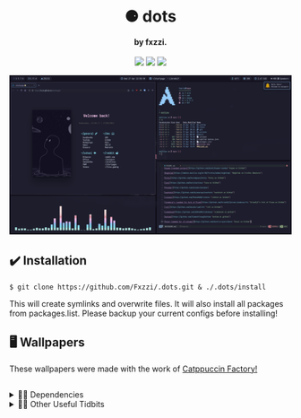 <h1 align="center">⚈ dots</h1>
<h4 align="center">by fxzzi.</h4>

<p align="center">
    <a href="https://github.com/fxzzi/.dots/stargazers"><img src="https://img.shields.io/github/stars/fxzzi/.dots?colorA=1E1E2E&colorB=96CDFB&style=for-the-badge&logo=starship"></a>
    <a href="https://github.com/fxzzi/.dots/network/members"><img src="https://img.shields.io/github/forks/fxzzi/.dots?colorA=1E1E2E&colorB=96CDFB&style=for-the-badge&logo=github"></a>
    <a href="https://github.com/fxzzi/.dots/network/members"><img src="https://img.shields.io/badge/Works%20on%20my%20Machine-Works%20On%20My%20Machine?colorA=1E1E2E&colorB=96CDFB&style=for-the-badge&logo=egghead"></a>
</p>
<p align="center">
  <img src="preview.png" alt="Preview" width="1080"/>
</p>

## ✔️ Installation

```
$ git clone https://github.com/Fxzzi/.dots.git & ./.dots/install
```
This will create symlinks and overwrite files. It will also install all packages from packages.list. Please backup your current configs before installing!

## 🖥️ Wallpapers
These wallpapers were made with the work of [Catppuccin Factory!](https://github.com/FaarisAnsari/catppuccin-factory "catFactory on GitHub")

## 

<details>
  <summary>👨‍💻 Dependencies</summary>
  
[bspwm (rounded corners)](https://github.com/phuhl/bspwm-rounded "bspwm on GitHub")

[NightTab](https://addons.mozilla.org/en-GB/firefox/addon/nighttab/ "NightTab on Firefox Webstore")

[Kitty](https://github.com/kovidgoyal/kitty "Kitty on GitHub")

[Cava](https://github.com/karlstav/cava "Cava on GitHub")

[Polybar](https://github.com/polybar/polybar)

[neofetch](https://github.com/dylanaraps/neofetch "neofetch on GitHub")

[rsfetch](https://github.com/Phate6660/rsfetch "rsfetch on GitHub")

[jonaburg's rounded fix fork of Picom](https://github.com/Arian8j2/picom-jonaburg-fix "Arian8j2's fork of Picom on GitHub")

[rofi](https://github.com/davatorium/rofi "rofi on GitHub")

[xidlehook](https://github.com/jD91mZM2/xidlehook "xidlehook on github")

[bottom](https://github.com/ClementTsang/bottom "bottom on github")

[Dunst (needed for i3-volume)](https://github.com/dunst-project/dunst "Dunst on GitHub")

[i3-volume](https://github.com/hastinbe/i3-volume "i3-volume on GitHub")
</details>

<details>
  <summary>👩‍💻 Other Useful Tidbits</summary>
  
[zsh](https://www.zsh.org/ "zsh")

[OhMyZsh](https://github.com/ohmyzsh/ohmyzsh "OhMyZsh on GitHub")

[Starship Prompt](https://github.com/starship/starship "Starship on github")

[rsClock](https://github.com/valebes/rsClock "rsClock on GitHub")

[Librewolf](https://librewolf.net/ "librewolf")

</details>
